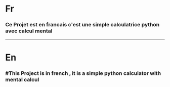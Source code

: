 # Fr
### Ce Projet est en francais c'est une simple calculatrice python avec calcul mental     

---

# En
###  #This Project is in french , it is a simple python calculator with mental calcul
